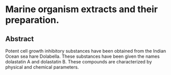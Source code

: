 # Marine organism extracts and their preparation.

## Abstract
Potent cell growth inhibitory substances have been obtained from the Indian Ocean sea hare Dolabella. These substances have been given the names dolastatin A and dolastatin B. These compounds are characterized by physical and chemical parameters.